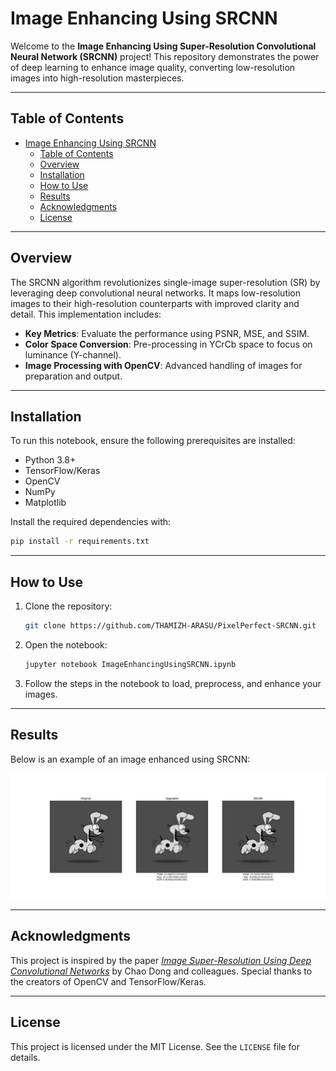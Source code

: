 
# Image Enhancing Using SRCNN

Welcome to the **Image Enhancing Using Super-Resolution Convolutional Neural Network (SRCNN)** project! This repository demonstrates the power of deep learning to enhance image quality, converting low-resolution images into high-resolution masterpieces.

---

## Table of Contents

- [Image Enhancing Using SRCNN](#image-enhancing-using-srcnn)
  - [Table of Contents](#table-of-contents)
  - [Overview](#overview)
  - [Installation](#installation)
  - [How to Use](#how-to-use)
  - [Results](#results)
  - [Acknowledgments](#acknowledgments)
  - [License](#license)

---

## Overview

The SRCNN algorithm revolutionizes single-image super-resolution (SR) by leveraging deep convolutional neural networks. It maps low-resolution images to their high-resolution counterparts with improved clarity and detail. This implementation includes:

- **Key Metrics**: Evaluate the performance using PSNR, MSE, and SSIM.
- **Color Space Conversion**: Pre-processing in YCrCb space to focus on luminance (Y-channel).
- **Image Processing with OpenCV**: Advanced handling of images for preparation and output.

---

## Installation

To run this notebook, ensure the following prerequisites are installed:
- Python 3.8+
- TensorFlow/Keras
- OpenCV
- NumPy
- Matplotlib

Install the required dependencies with:
```bash
pip install -r requirements.txt
```

---

## How to Use

1. Clone the repository:
   ```bash
   git clone https://github.com/THAMIZH-ARASU/PixelPerfect-SRCNN.git
   ```
2. Open the notebook:
   ```bash
   jupyter notebook ImageEnhancingUsingSRCNN.ipynb
   ```
3. Follow the steps in the notebook to load, preprocess, and enhance your images.

---

## Results

Below is an example of an image enhanced using SRCNN:

![Enhanced Image](output\Odie256B.png)

---

## Acknowledgments

This project is inspired by the paper [*Image Super-Resolution Using Deep Convolutional Networks*](https://arxiv.org/abs/1501.00092) by Chao Dong and colleagues. Special thanks to the creators of OpenCV and TensorFlow/Keras.

---

## License

This project is licensed under the MIT License. See the `LICENSE` file for details.
